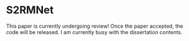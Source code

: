 # S2RMNet
This paper is currently undergoing review! Once the paper accepted, the code will be released. I am currently busy with the dissertation contents.
